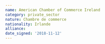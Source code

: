 ```yaml
---
name: American Chamber of Commerce Ireland 
category: private_sector
nature: Chambre de commerce
nationality: Irlande
alliance: 
date_signed: '2018-11-12'
---
```

    